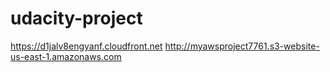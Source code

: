# udacity-project
https://d1jalv8engyanf.cloudfront.net
http://myawsproject7761.s3-website-us-east-1.amazonaws.com

